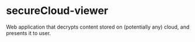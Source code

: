 # secureCloud-viewer
Web application that decrypts content stored on (potentially any) cloud, and presents it to user.
